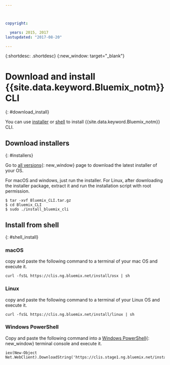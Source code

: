 ```yaml
---



copyright:

  years: 2015, 2017
lastupdated: "2017-08-20"

---
```



{:shortdesc: .shortdesc}
{:new_window: target="_blank"}


# Download and install {{site.data.keyword.Bluemix_notm}} CLI
{: #download_install}

You can use [installer](#installers) or [shell](#shell_install) to install {{site.data.keyword.Bluemix_notm}} CLI.

## Download installers
{: #installers}

Go to [all versions](all_versions.html){: new_window} page to download the latest installer of your OS.

For macOS and windows, just run the installer. 
For Linux, after downloading the installer package, extract it and run the installation script with root permission.

  ```
  $ tar -xvf Bluemix_CLI.tar.gz
  $ cd Bluemix_CLI
  $ sudo ./install_bluemix_cli

  ```
## Install from shell
{: #shell_install}


### macOS

copy and paste the following command to a terminal of your mac OS and execute it.

```
curl -fsSL https://clis.ng.bluemix.net/install/osx | sh
```

### Linux

copy and paste the following command to a terminal of your Linux OS and execute it.

```
curl -fsSL https://clis.ng.bluemix.net/install/linux | sh
```

### Windows PowerShell

Copy and paste the following command into a [Windows PowerShell](https://msdn.microsoft.com/en-us/powershell/scripting/getting-started/getting-started-with-windows-powershell){: new_window}  terminal console and execute it.

```
iex(New-Object Net.WebClient).DownloadString('https://clis.stage1.ng.bluemix.net/install/powershell')
```

